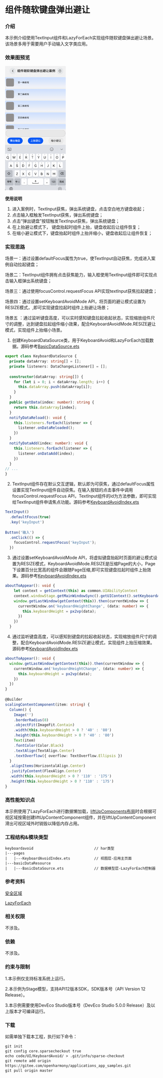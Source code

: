 # 组件随软键盘弹出避让

### 介绍

本示例介绍使用TextInput组件和LazyForEach实现组件随软键盘弹出避让场景。该场景多用于需要用户手动输入文字类应用。

### 效果图预览

<img src="./casesfeature/keyboardavoid/keyboard_avoid.gif" width="200">

**使用说明**

1. 进入案例时，TextInput获焦，弹出系统键盘，点击空白地方键盘收起；
2. 点击输入框触发TextInput获焦，弹出系统键盘；
3. 点击“弹出键盘”按钮触发TextInput获焦，弹出系统键盘；
4. 在上抬避让模式下， 键盘抬起时组件上抬，键盘收起后让组件恢复；
5. 在缩小避让模式下，键盘抬起时组件上抬并缩小，键盘收起后让组件恢复；

### 实现思路

场景一：通过设置defaultFocus属性为true，使TextInput自动获焦，完成进入案例自动拉起键盘；

场景二：TextInput组件拥有点击获焦能力，输入框使用TextInput组件即可实现点击输入框弹出系统键盘；

场景三：通过使用focusControl.requestFocus API实现textInput获焦拉起键盘；

场景四：通过设置setKeyboardAvoidMode API，将页面的避让模式设置为RESIZE模式，,即可实现键盘拉起时组件上抬避让场景；

场景五 ：通过监听键盘高度，可以实时感知键盘拉起收起状态，实现缩放组件尺寸的调整，达到键盘拉起组件缩小效果，配合KeyboardAvoidMode.RESIZE避让模式，实现组件上抬缩小场景。

1. 创建KeyboardDataSource类，用于KeyboardAvoid和LazyForEach加载数据。源码参考[BasicDataSource.ets](./casesfeature/keyboardavoid/src/main/ets/basicDataResource/BasicDataSource.ets)
```ts
export class KeyboardDataSource {
  private dataArray: string[] = [];
  private listeners: DataChangeListener[] = [];

  constructor(dataArray: string[]) {
    for (let i = 0; i < dataArray.length; i++) {
      this.dataArray.push(dataArray[i]);
    }
  }
  public getData(index: number): string {
    return this.dataArray[index];
  }
  notifyDataReload(): void {
    this.listeners.forEach(listener => {
      listener.onDataReloaded();
    })
  }
  notifyDataAdd(index: number): void {
    this.listeners.forEach(listener => {
      listener.onDataAdd(index);
    })
  }
// ...
}
```
2. TextInput组件存在默认交互逻辑，默认即为可获焦，通过defaultFocus属性设置实现TextInput组件自动获焦。在输入按钮的点击事件中调用focusControl.requestFocus API，TextInput组件的id为方法参数，即可实现给TextInput组件申请焦点功能。源码参考[KeyboardAvoidIndex.ets](./casesfeature/keyboardavoid/src/main/ets/components/KeyboardAvoidIndex.ets)
```ts
TextInput()
  .defaultFocus(true)
  .key('keyInput')

Button('输入')
  .onClick(() => {
    focusControl.requestFocus('keyInput');
  })
```
3. 通过设置setKeyboardAvoidMode API，将虚拟键盘抬起时页面的避让模式设置为RESIZE模式，KeyboardAvoidMode.RESIZE是压缩Page的大小，Page下设置百分比宽高的组件会跟随Page压缩,即可实现键盘拉起时组件上抬效果。源码参考[KeyboardAvoidIndex.ets](./casesfeature/keyboardavoid/src/main/ets/components/KeyboardAvoidIndex.ets)

```ts
aboutToAppear(): void {
    let context = getContext(this) as common.UIAbilityContext
    context.windowStage.getMainWindowSync().getUIContext().setKeyboardAvoidMode(KeyboardAvoidMode.RESIZE);
    window.getLastWindow(getContext(this)).then(currentWindow => {
      currentWindow.on('keyboardHeightChange', (data: number) => {
        this.keyboardHeight = px2vp(data);
      })
    })
  }
```

4. 通过监听键盘高度，可以感知到键盘的拉起收起状态，实现缩放组件尺寸的调整，配合KeyboardAvoidMode.RESIZE避让模式，实现组件上抬压缩效果。源码参考[KeyboardAvoidIndex.ets](./casesfeature/keyboardavoid/src/main/ets/components/KeyboardAvoidIndex.ets)

```ts
aboutToAppear(): void {
  window.getLastWindow(getContext(this)).then(currentWindow => {
    currentWindow.on('keyboardHeightChange', (data: number) => {
      this.keyboardHeight = px2vp(data);
    })
  })
}

@Builder
scalingContentComponent(item: string) {
  Column() {
    Image('')
    .borderRadius(8)
    .objectFit(ImageFit.Contain)
    .width(this.keyboardHeight > 0 ? '40' : '80')
    .height(this.keyboardHeight > 0 ? '40' : '80')
    Text(item)
    .fontColor(Color.Black)
    .textAlign(TextAlign.Center)
    .textOverflow({ overflow: TextOverflow.Ellipsis })
  }
  .alignItems(HorizontalAlign.Center)
  .justifyContent(FlexAlign.Center)
  .width(this.keyboardHeight > 0 ? '110' : '175')
  .height(this.keyboardHeight > 0 ? '110' : '175')
}
```

### 高性能知识点

本示例使用了LazyForEach进行数据懒加载，[liftUpComponents布局](./casesfeature/keyboardavoid/src/main/ets/components/KeyboardAvoidIndex.ets)时会根据可视区域按需创建liftUpContentComponent组件，并在liftUpContentComponent滑出可视区域外时销毁以降低内存占用。

### 工程结构&模块类型  

   ```
   keyboardavoid                            // har类型
   |---pages
   |   |---KeyboardAvoidIndex.ets           // 视图层-应用主页面 
   |---basicDataResource                    
   |   |---BasicDataSource.ets              // 数据模型层-LazyForEach控制器
   ```

### 参考资料

[安全区域](https://docs.openharmony.cn/pages/v5.0/zh-cn/application-dev/reference/apis-arkui/arkui-ts/ts-universal-attributes-expand-safe-area.md)

[LazyForEach](https://docs.openharmony.cn/pages/v5.0/zh-cn/application-dev/reference/apis-arkui/arkui-ts/ts-rendering-control-lazyforeach.md)

### 相关权限

不涉及。

### 依赖

不涉及。

### 约束与限制

1.本示例仅支持标准系统上运行。

2.本示例为Stage模型，支持API12版本SDK，SDK版本号（API Version 12 Release）。

3.本示例需要使用DevEco Studio版本号（DevEco Studio 5.0.0 Release）及以上版本才可编译运行。

### 下载

如需单独下载本工程，执行如下命令：

```shell
git init
git config core.sparsecheckout true
echo code/UI/KeyboardAvoid/ > .git/info/sparse-checkout
git remote add origin https://gitee.com/openharmony/applications_app_samples.git
git pull origin master